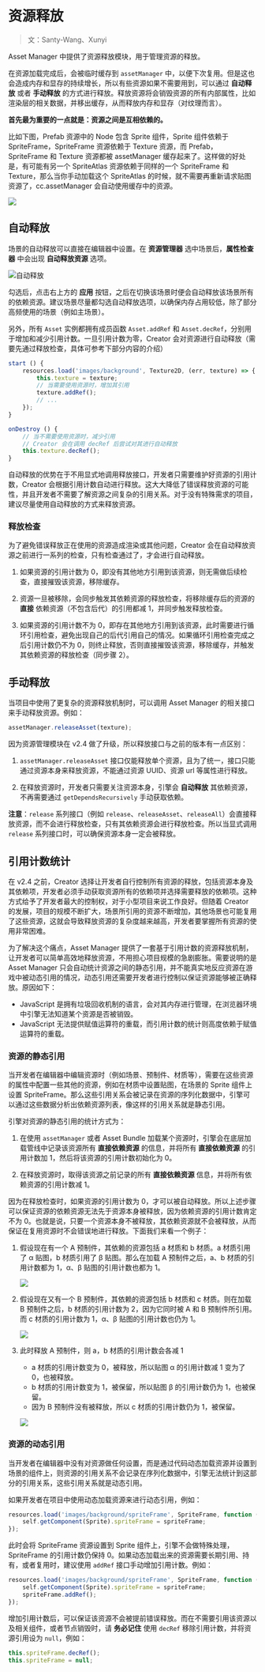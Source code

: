 # 资源释放

> 文：Santy-Wang、Xunyi

Asset Manager 中提供了资源释放模块，用于管理资源的释放。

在资源加载完成后，会被临时缓存到 `assetManager` 中，以便下次复用。但是这也会造成内存和显存的持续增长，所以有些资源如果不需要用到，可以通过 **自动释放** 或者 **手动释放** 的方式进行释放。释放资源将会销毁资源的所有内部属性，比如渲染层的相关数据，并移出缓存，从而释放内存和显存（对纹理而言）。

**首先最为重要的一点就是：资源之间是互相依赖的。**

比如下图，Prefab 资源中的 Node 包含 Sprite 组件，Sprite 组件依赖于 SpriteFrame，SpriteFrame 资源依赖于 Texture 资源，而 Prefab，SpriteFrame 和 Texture 资源都被 assetManager 缓存起来了。这样做的好处是，有可能有另一个 SpriteAtlas 资源依赖于同样的一个 SpriteFrame 和 Texture，那么当你手动加载这个 SpriteAtlas 的时候，就不需要再重新请求贴图资源了，cc.assetManager 会自动使用缓存中的资源。

![](load-assets/asset-dep.png)

## 自动释放

场景的自动释放可以直接在编辑器中设置。在 **资源管理器** 选中场景后，**属性检查器** 中会出现 **自动释放资源** 选项。

![自动释放](release-manager/auto-release.png)

勾选后，点击右上方的 **应用** 按钮，之后在切换该场景时便会自动释放该场景所有的依赖资源。建议场景尽量都勾选自动释放选项，以确保内存占用较低，除了部分高频使用的场景（例如主场景）。

另外，所有 `Asset` 实例都拥有成员函数 `Asset.addRef` 和 `Asset.decRef`，分别用于增加和减少引用计数。一旦引用计数为零，Creator 会对资源进行自动释放（需要先通过释放检查，具体可参考下部分内容的介绍）

```typescript
start () {
    resources.load('images/background', Texture2D, (err, texture) => {
        this.texture = texture;
        // 当需要使用资源时，增加其引用
        texture.addRef();
        // ...
    });
}

onDestroy () {
    // 当不需要使用资源时，减少引用
    // Creator 会在调用 decRef 后尝试对其进行自动释放
    this.texture.decRef();
}
```

自动释放的优势在于不用显式地调用释放接口，开发者只需要维护好资源的引用计数，Creator 会根据引用计数自动进行释放。这大大降低了错误释放资源的可能性，并且开发者不需要了解资源之间复杂的引用关系。对于没有特殊需求的项目，建议尽量使用自动释放的方式来释放资源。

### 释放检查

为了避免错误释放正在使用的资源造成渲染或其他问题，Creator 会在自动释放资源之前进行一系列的检查，只有检查通过了，才会进行自动释放。

1. 如果资源的引用计数为 0，即没有其他地方引用到该资源，则无需做后续检查，直接摧毁该资源，移除缓存。

2. 资源一旦被移除，会同步触发其依赖资源的释放检查，将移除缓存后的资源的 **直接** 依赖资源（不包含后代）的引用都减 1，并同步触发释放检查。

3. 如果资源的引用计数不为 0，即存在其他地方引用到该资源，此时需要进行循环引用检查，避免出现自己的后代引用自己的情况。如果循环引用检查完成之后引用计数仍不为 0，则终止释放，否则直接摧毁该资源，移除缓存，并触发其依赖资源的释放检查（同步骤 2）。

## 手动释放

当项目中使用了更复杂的资源释放机制时，可以调用 Asset Manager 的相关接口来手动释放资源。例如：

```typescript
assetManager.releaseAsset(texture);
```

因为资源管理模块在 v2.4 做了升级，所以释放接口与之前的版本有一点区别：

1. `assetManager.releaseAsset` 接口仅能释放单个资源，且为了统一，接口只能通过资源本身来释放资源，不能通过资源 UUID、资源 url 等属性进行释放。

2. 在释放资源时，开发者只需要关注资源本身，引擎会 **自动释放** 其依赖资源，不再需要通过 `getDependsRecursively` 手动获取依赖。

**注意**：`release` 系列接口（例如 `release`、`releaseAsset`、`releaseAll`）会直接释放资源，而不会进行释放检查，只有其依赖资源会进行释放检查。所以当显式调用 `release` 系列接口时，可以确保资源本身一定会被释放。

## 引用计数统计

在 v2.4 之前，Creator 选择让开发者自行控制所有资源的释放，包括资源本身及其依赖项，开发者必须手动获取资源所有的依赖项并选择需要释放的依赖项。这种方式给予了开发者最大的控制权，对于小型项目来说工作良好。但随着 Creator 的发展，项目的规模不断扩大，场景所引用的资源不断增加，其他场景也可能复用了这些资源，这就会导致释放资源的复杂度越来越高，开发者要掌握所有资源的使用非常困难。

为了解决这个痛点，Asset Manager 提供了一套基于引用计数的资源释放机制，让开发者可以简单高效地释放资源，不用担心项目规模的急剧膨胀。需要说明的是 Asset Manager 只会自动统计资源之间的静态引用，并不能真实地反应资源在游戏中被动态引用的情况，动态引用还需要开发者进行控制以保证资源能够被正确释放。原因如下：

- JavaScript 是拥有垃圾回收机制的语言，会对其内存进行管理，在浏览器环境中引擎无法知道某个资源是否被销毁。
- JavaScript 无法提供赋值运算符的重载，而引用计数的统计则高度依赖于赋值运算符的重载。

### 资源的静态引用

当开发者在编辑器中编辑资源时（例如场景、预制件、材质等），需要在这些资源的属性中配置一些其他的资源，例如在材质中设置贴图，在场景的 Sprite 组件上设置 SpriteFrame。那么这些引用关系会被记录在资源的序列化数据中，引擎可以通过这些数据分析出依赖资源列表，像这样的引用关系就是静态引用。

引擎对资源的静态引用的统计方式为：

1. 在使用 `assetManager` 或者 Asset Bundle 加载某个资源时，引擎会在底层加载管线中记录该资源所有 **直接依赖资源** 的信息，并将所有 **直接依赖资源** 的引用计数加 1，然后将该资源的引用计数初始化为 0。

2. 在释放资源时，取得该资源之前记录的所有 **直接依赖资源** 信息，并将所有依赖资源的引用计数减 1。

因为在释放检查时，如果资源的引用计数为 0，才可以被自动释放。所以上述步骤可以保证资源的依赖资源无法先于资源本身被释放，因为依赖资源的引用计数肯定不为 0。也就是说，只要一个资源本身不被释放，其依赖资源就不会被释放，从而保证在复用资源时不会错误地进行释放。下面我们来看一个例子：

1. 假设现在有一个 A 预制件，其依赖的资源包括 a 材质和 b 材质。a 材质引用了 α 贴图，b 材质引用了 β 贴图。那么在加载 A 预制件之后，a、b 材质的引用计数都为 1，α、β 贴图的引用计数也都为 1。

    ![](release-manager/pica.png)

2. 假设现在又有一个 B 预制件，其依赖的资源包括 b 材质和 c 材质。则在加载 B 预制件之后，b 材质的引用计数为 2，因为它同时被 A 和 B 预制件所引用。而 c 材质的引用计数为 1，α、β 贴图的引用计数也仍为 1。

    ![](release-manager/picb.png)

3. 此时释放 A 预制件，则 a，b 材质的引用计数会各减 1
    - a 材质的引用计数变为 0，被释放，所以贴图 α 的引用计数减 1 变为了 0，也被释放。
    - b 材质的引用计数变为 1，被保留，所以贴图 β 的引用计数仍为 1，也被保留。
    - 因为 B 预制件没有被释放，所以 c 材质的引用计数仍为 1，被保留。

    ![](release-manager/picc.png)

### 资源的动态引用

当开发者在编辑器中没有对资源做任何设置，而是通过代码动态加载资源并设置到场景的组件上，则资源的引用关系不会记录在序列化数据中，引擎无法统计到这部分的引用关系，这些引用关系就是动态引用。

如果开发者在项目中使用动态加载资源来进行动态引用，例如：

```typescript
resources.load('images/background/spriteFrame', SpriteFrame, function (err, spriteFrame) {
    self.getComponent(Sprite).spriteFrame = spriteFrame;
});
```

此时会将 SpriteFrame 资源设置到 Sprite 组件上，引擎不会做特殊处理，SpriteFrame 的引用计数仍保持 0。如果动态加载出来的资源需要长期引用、持有，或者复用时，建议使用 `addRef` 接口手动增加引用计数。例如：

```typescript
resources.load('images/background/spriteFrame', SpriteFrame, function (err, spriteFrame) {
    self.getComponent(Sprite).spriteFrame = spriteFrame;
    spriteFrame.addRef();
});
```

增加引用计数后，可以保证该资源不会被提前错误释放。而在不需要引用该资源以及相关组件，或者节点销毁时，请 **务必记住** 使用 `decRef` 移除引用计数，并将资源引用设为 `null`，例如：

```typescript
this.spriteFrame.decRef();
this.spriteFrame = null;
```
